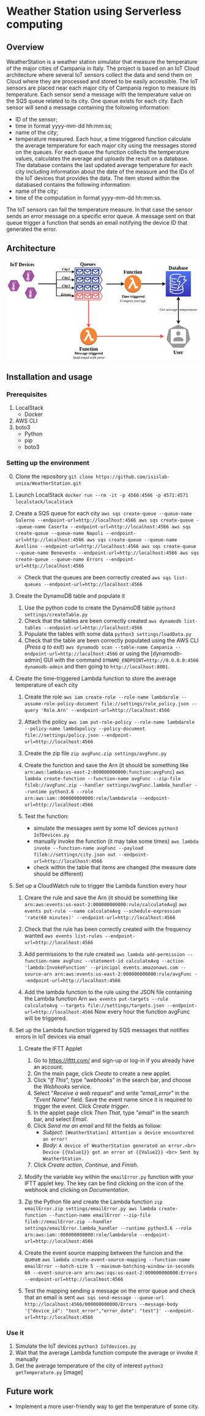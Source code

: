 # Weather Station using Serverless computing

## Overview
WeatherStation is a weather station simulator that measure the temperature of the major cities of Campania in Italy. 
The project is based on an IoT Cloud architecture where several IoT sensors collect the data and send them on Cloud where they are processed and stored to be easily accessible.
The IoT sensors are placed near each major city of Campania region to measure its temperature. Each sensor send a message with the temperature value on the SQS queue related to its city. One queue exists for each city.
Each sensor will send a message containing the following information:
- ID of the sensor;
- time in format yyyy-mm-dd hh:mm:ss;
- name of the city;
- temperature measured.
Each hour, a time triggered function calculate the average temperature for each major city using the messages stored on the queues. For each queue the function collects the temperature values, calculates the average and uploads the result on a database.
The database contains the last updated average temperature for each city including information about the date of the measure and the IDs of the IoT devices that provides the data. The item stored within the databased contains the following information:
- name of the city;
- time of the computation in format yyyy-mm-dd hh:mm:ss.

The IoT sensors can fail the temperature measure. In that case the sensor sends an error message on a specific error queue. A message sent on that queue trigger a function that sends an email notifying the device ID that generated the error.


## Architecture

<p align="center"><img src="./images/architecture.png"/></p>

## Installation and usage

### Prerequisites
1. LocalStack
	- Docker
2. AWS CLI
3. boto3
	- Python
	- pip
	- boto3

### Setting up the environment
0. Clone the repository
`git clone https://github.com/isislab-unisa/WeatherStation.git`

1. Launch LocalStack
`docker run --rm -it -p 4566:4566 -p 4571:4571 localstack/localstack`

2. Create a SQS queue for each city 
`
aws sqs create-queue --queue-name Salerno --endpoint-url=http://localhost:4566
aws sqs create-queue --queue-name Caserta --endpoint-url=http://localhost:4566
aws sqs create-queue --queue-name Napoli --endpoint-url=http://localhost:4566
aws sqs create-queue --queue-name Avellino --endpoint-url=http://localhost:4566
aws sqs create-queue --queue-name Benevento --endpoint-url=http://localhost:4566
aws sqs create-queue --queue-name Errors --endpoint-url=http://localhost:4566
`
	- Check that the queues are been correctly created
	`aws sqs list-queues --endpoint-url=http://localhost:4566`

3. Create the DynamoDB table and populate it
	1) Use the python code to create the DynamoDB table
	`python3 settings/createTable.py`
	2) Check that the tables are been correctly created
	`aws dynamodb list-tables --endpoint-url=http://localhost:4566`
	3) Populate the tables with some data
	`python3 settings/loadData.py`
	4) Check that the table are been correctly populated using the AWS CLI (*Press q to exit*)
	`aws dynamodb scan --table-name Campania --endpoint-url=http://localhost:4566`
	or using the [dynamodb-admin] GUI with the command
	`DYNAMO_ENDPOINT=http://0.0.0.0:4566 dynamodb-admin`
	and then going to `http://localhost:8001`.

4. Create the time-triggered Lambda function to store the average temperature of each city 
	1) Create the role
	`aws iam create-role --role-name lambdarole --assume-role-policy-document file://settings/role_policy.json --query 'Role.Arn' --endpoint-url=http://localhost:4566`

	2) Attach the policy
	`aws iam put-role-policy --role-name lambdarole --policy-name lambdapolicy --policy-document file://settings/policy.json --endpoint-url=http://localhost:4566`

	3) Create the zip file
	`zip avgFunc.zip settings/avgFunc.py`
	
	4) Create the function and save the Arn 
		(it should be something like `arn:aws:lambda:us-east-2:000000000000:function:avgFunc`)
	`aws lambda create-function --function-name avgFunc --zip-file fileb://avgFunc.zip --handler settings/avgFunc.lambda_handler --runtime python3.6 --role arn:aws:iam::000000000000:role/lambdarole --endpoint-url=http://localhost:4566`

	5) Test the function:
		- simulate the messages sent by some IoT devices
		`python3 IoTDevices.py`
		- manually invoke the function (it may take some times)
		`aws lambda invoke --function-name avgFunc --payload fileb://settings/city.json out --endpoint-url=http://localhost:4566`
		- check within the table that items are changed (the measure date should be different)

5. Set up a CloudWatch rule to trigger the Lambda function every hour
	1) Creare the rule and save the Arn (it should be something like `arn:aws:events:us-east-2:000000000000:rule/calculateAvg`)
	`aws events put-rule --name calculateAvg --schedule-expression 'rate(60 minutes)' --endpoint-url=http://localhost:4566`

	2) Check that the rule has been correctly created with the frequency wanted
	`aws events list-rules --endpoint-url=http://localhost:4566`

	3) Add permissions to the rule created 
	`aws lambda add-permission --function-name avgFunc --statement-id calculateAvg --action 'lambda:InvokeFunction' --principal events.amazonaws.com --source-arn arn:aws:events:us-east-2:000000000000:rule/avgFunc --endpoint-url=http://localhost:4566`

	4) Add the lambda function to the rule using the JSON file containing the Lambda function Arn
	`aws events put-targets --rule calculateAvg --targets file://settings/targets.json --endpoint-url=http://localhost:4566`
	Now every hour the function avgFunc will be triggered.


6. Set up the Lambda function triggered by SQS messages that notifies errors in IoT devices via email

	1) Create the IFTT Applet
		1. Go to https://ifttt.com/ and sign-up or log-in if you already have an account.
		2. On the main page, click *Create* to create a new applet.
		3. Click "*If This*", type *"webhooks"* in the search bar, and choose the *Webhooks* service.
		4. Select "*Receive a web request*" and write *"email_error"* in the "*Event Name*" field. Save the event name since it is required to trigger the event. Click *Create trigger*.
		5. In the applet page click *Then That*, type *"email"* in the search bar, and select *Email*.
		6. Click *Send me an email* and fill the fields as follow:
			- *Subject*: 
		``[WeatherStation] Attention a device encountered an error!``
			- *Body*: 
		``A device of WeatherStation generated an error.<br> 
Device {{Value1}} got an error at {{Value2}} <br>
Sent by WeatherStation.``
		7. Click *Create action*, *Continue*, and *Finish*.

	2) Modify the variable `key` within the `emailError.py` function with your IFTT applet key. The key can be find clicking on the icon of the webhook and clicking on *Documentation*.

	3) Zip the Python file and create the Lambda function
	`zip emailError.zip settings/emailError.py
	aws lambda create-function --function-name emailError --zip-file fileb://emailError.zip --handler settings/emailError.lambda_handler --runtime python3.6 --role arn:aws:iam::000000000000:role/lambdarole --endpoint-url=http://localhost:4566
	`

	4) Create the event source mapping between the funcion and the queue
	`aws lambda create-event-source-mapping --function-name emailError --batch-size 5 --maximum-batching-window-in-seconds 60 --event-source-arn arn:aws:sqs:us-east-2:000000000000:Errors --endpoint-url=http://localhost:4566`

	5) Test the mapping sending a message on the error queue and check that an email is sent
	`aws sqs send-message --queue-url http://localhost:4566/000000000000/Errors --message-body '{"device_id": "test_error","error_date": "test"}' --endpoint-url=http://localhost:4566`

### Use it
1. Simulate the IoT devices
`python3 IoTdevices.py`
2. Wait that the average Lambda function compute the average or invoke it manually
3. Get the average temperature of the city of interest
`python3 getTemperature.py`
[image]

## Future work
- Implement a more user-friendly way to get the temperature of some city.
